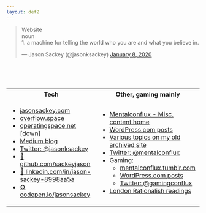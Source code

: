```yaml
---
layout: def2
---
```


<blockquote class="twitter-tweet"><p lang="en" dir="ltr">Website<br>noun<br>1. a machine for telling the world who you are and what you believe in.</p>&mdash; Jason Sackey (@jasonksackey) <a href="https://twitter.com/jasonksackey/status/1214977623840960512?ref_src=twsrc%5Etfw">January 8, 2020</a></blockquote> <script async src="https://platform.twitter.com/widgets.js" charset="utf-8"></script>

<br>
<br>
<br>

<table width="100%">
<tbody>
<tr>
<th>Tech</th>
<th>Other, gaming mainly</th>
</tr>
<tr>
<td>
<ul>
<li><a href="http://jasonsackey.com">jasonsackey.com</a></li>
<li><a href="http://overflow.space">overflow.space</a></li>
<li><a href="http://operatingspace.net">operatingspace.net</a> [down]</li>
<li><a href="https://medium.com/@jason.sackey">Medium blog</a></li>
<li><a href="https://mobile.twitter.com/jasonksackey">Twitter: @jasonksackey</a></li>
<li><a href="https://github.com/sackeyjason">🐙 <span class="red">github.com</span>/sackeyjason</a></li>
<li><a href="https://www.linkedin.com/in/jason-sackey-8998aa5a/">🏢 <span class="red">linkedin.com/in/</span>jason-sackey-8998aa5a</a></li>
<li><a href="http://codepen.io/jasonsackey">⚙️ <span class="red">codepen.io</span>/jasonsackey</a></li>
</ul>
</td>
<td>
<ul>
<li><a href="https://mentalconflux.com/">Mentalconflux - Misc. content home</a></li>
<li><a href="https://mentalconflux.wordpress.com/">WordPress.com posts</a></li>
<li><a href="http://mentalconflux.com/archive">Various topics on my old archived site</a></li>
<li><a href="https://twitter.com/mentalconflux">Twitter: @mentalconflux</a></li>
<li>Gaming:
<ul>
<li><a href="https://mentalconflux.tumblr.com">mentalconflux.tumblr.com</a></li>
<li><a href="https://mentalconflux.wordpress.com/category/videogames/">WordPress.com posts</a></li>
<li><a href="https://twitter.com/gamingconflux">Twitter: @gamingconflux</a></li>
</ul>
</li>
<li><a href="https://sackeyjason.github.io/london-rationalish-readings/">London Rationalish readings</a></li>
</ul>
</td>
</tr>
</tbody>
</table>
